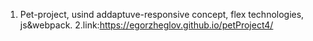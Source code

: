 1. Pet-project, usind addaptuve-responsive concept, flex technologies, js&webpack.
2.link:https://egorzheglov.github.io/petProject4/
